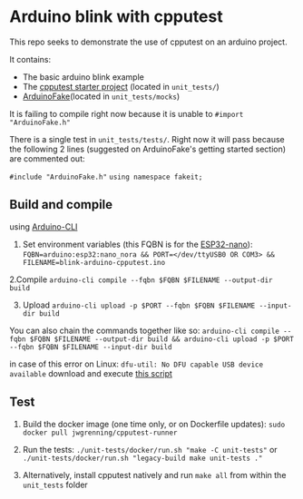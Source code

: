 # Arduino blink with cpputest
This repo seeks to demonstrate the use of cpputest on an arduino project.

It contains: 
 - The basic arduino blink example
 - The [cpputest starter project](https://github.com/jwgrenning/cpputest-starter-project) (located in `unit_tests/`)
 - [ArduinoFake](https://github.com/FabioBatSilva/ArduinoFake)(located in `unit_tests/mocks`)

It is failing to compile right now because it is unable to `#import "ArduinoFake.h"` 

There is a single test in `unit_tests/tests/`.  Right now it will pass because the following 2 lines (suggested on ArduinoFake's getting started section) are commented out:

`#include "ArduinoFake.h"`
`using namespace fakeit;`


## Build and compile
using [Arduino-CLI](https://arduino.github.io/arduino-cli/)

1. Set environment variables (this FQBN is for the [ESP32-nano](https://docs.arduino.cc/hardware/nano-esp32)):
`FQBN=arduino:esp32:nano_nora && PORT=</dev/ttyUSB0 OR COM3> && FILENAME=blink-arduino-cpputest.ino`

2.Compile
`arduino-cli compile --fqbn $FQBN $FILENAME --output-dir build`

3. Upload
`arduino-cli upload -p $PORT --fqbn $FQBN $FILENAME --input-dir build`

You can also chain the commands together like so:
`arduino-cli compile --fqbn $FQBN $FILENAME --output-dir build && arduino-cli upload -p $PORT --fqbn $FQBN $FILENAME --input-dir build`

in case of this error on Linux:
`dfu-util: No DFU capable USB device available`
download and execute [this script](https://github.com/arduino/ArduinoCore-mbed/blob/main/post_install.sh)


## Test

1. Build the docker image (one time only, or on Dockerfile updates):
`sudo docker pull jwgrenning/cpputest-runner`

2. Run the tests:
`./unit-tests/docker/run.sh "make -C unit-tests"` or 
`./unit-tests/docker/run.sh "legacy-build make unit-tests ."`

3. Alternatively, install cpputest natively and run `make all` from within the `unit_tests` folder
